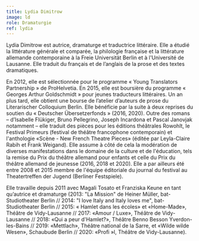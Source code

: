 ```yaml
---
title: Lydia Dimitrow
image: ld
role: Dramaturgie
ref: lydia
---
```


Lydia Dimitrow est autrice, dramaturge et traductrice littéraire. Elle a étudié la littérature générale et comparée, la philologie française et la littérature allemande contemporaine à la Freie Universität Berlin et à l'Université de Lausanne. Elle traduit du français et de l’anglais de la prose et des textes dramatiques. 

En 2012, elle est sélectionnée pour le programme « Young Translators Partnership » de ProHelvetia. En 2015, elle est boursière du programme « Georges Arthur Goldschmidt » pour jeunes traducteurs littéraires. Un an plus tard, elle obtient une bourse de l’atelier d’auteurs de prose du Literarischer Colloquium Berlin. Elle bénéficie par la suite à deux reprises du soutien du « Deutscher Übersetzerfonds » (2016, 2020). 
Outre des romans – d’Isabelle Flükiger, Bruno Pellegrino, Joseph Incardona et Pascal Janovjak notamment – elle traduit des pièces pour les éditions théâtrales Rowohlt, le Festival Primeurs (festival de théâtre francophone contemporain) et l'anthologie «Scène - New French Theatre Pieces» (éditée par Leyla-Claire Rabih et Frank Weigand). Elle assume à côté de cela la modération de diverses manifestations dans le domaine de la culture et de l'éducation, tels la remise du Prix du théâtre allemand pour enfants et celle du Prix du théâtre allemand de jeunesse (2016, 2018 et 2020). Elle a par ailleurs été entre 2008 et 2015 membre de l'équipe éditoriale du journal du festival au Theatertreffen der Jugend (Berliner Festspiele).

Elle travaille depuis 2011 avec Magali Tosato et Franziska Keune en tant qu’autrice et dramaturge (2013: "La Mission" de Heiner Müller, bat-Studiotheater Berlin // 2014: "I love Italy and Italy loves me", bat-Studiotheater Berlin // 2015: « Hamlet dans les écoles» et «Home-Made», Théâtre de Vidy-Lausanne // 2017: «Amour / Luxe», Théâtre de Vidy-Lausanne // 2018: «Qui a peur d'Hamlet?», Théâtre Benno Besson Yverdon-les-Bains // 2019: «Mettlach», Théâtre national de la Sarre, et «Wilde wilde Wesen», Schaubude Berlin // 2020: «Profi »l, Théâtre de Vidy-Lausanne).

